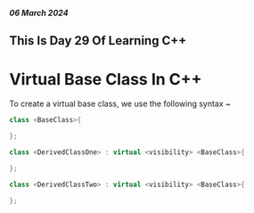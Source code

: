 ***06 March 2024***
## This Is Day 29 Of Learning C++

# Virtual Base Class In C++
To create a virtual base class, we use the following syntax ~
```cpp
class <BaseClass>{

};

class <DerivedClassOne> : virtual <visibility> <BaseClass>{

};

class <DerivedClassTwo> : virtual <visibility> <BaseClass>{

};
```